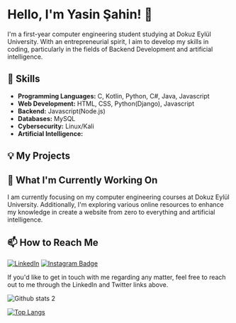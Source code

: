# Hello, I'm Yasin Şahin! 👋

I'm a first-year computer engineering student studying at Dokuz Eylül University. With an entrepreneurial spirit, I aim to develop my skills in coding, particularly in the fields of Backend Development and artificial intelligence.

## 🚀 Skills

- **Programming Languages:** C, Kotlin, Python, C#, Java, Javascript
- **Web Development:** HTML, CSS, Python(Django), Javascript
- **Backend:** Javascript(Node.js)
- **Databases:** MySQL
- **Cybersecurity:** Linux/Kali
- **Artificial Intelligence:** 

## 💡 My Projects



## 🌱 What I'm Currently Working On

I am currently focusing on my computer engineering courses at Dokuz Eylül University. Additionally, I'm exploring various online resources to enhance my knowledge in create a website from zero to everything and artificial intelligence.

## 📫 How to Reach Me

[![LinkedIn](https://img.shields.io/badge/LinkedIn-Connect-blue?logo=linkedin&logoColor=white)](https://www.linkedin.com/in/your_username)
[![Instagram Badge](https://img.shields.io/badge/-Instagram-C13584?style=flat-quare&labelColor=C13584&logo=instagram&logoColor=white&link=link)](https://z-p15.www.instagram.com/theyasinsahin/)

If you'd like to get in touch with me regarding any matter, feel free to reach out to me through the LinkedIn and Twitter links above.

![Github stats 2](https://github-readme-stats.vercel.app/api?username=theyasinsahin&show_icons=true&theme=radical) <br>

[![Top Langs](https://github-readme-stats.vercel.app/api/top-langs/?username=theyasinsahin&layout=donut)](https://github.com/anuraghazra/github-readme-stats)
